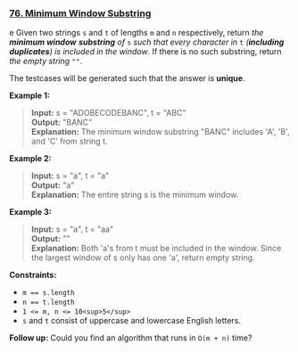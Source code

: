 ### [76. Minimum Window Substring](https://leetcode.com/problems/minimum-window-substring/)

e
Given two strings `s` and `t` of lengths `m` and `n` respectively, return _the **minimum window**_ **_substring_**
_of_ `s` _such that every character in_ `t` _(**including duplicates**) is included in the window_. If there is no such substring, return _the empty string_ `""`.

The testcases will be generated such that the answer is **unique**.

**Example 1:**

> **Input:** s = "ADOBECODEBANC", t = "ABC"  
> **Output:** "BANC"  
> **Explanation:** The minimum window substring "BANC" includes 'A', 'B', and 'C' from string t.

**Example 2:**

> **Input:** s = "a", t = "a"  
> **Output:** "a"  
> **Explanation:** The entire string s is the minimum window.

**Example 3:**

> **Input:** s = "a", t = "aa"  
> **Output:** ""  
> **Explanation:** Both 'a's from t must be included in the window.
> Since the largest window of s only has one 'a', return empty string.

**Constraints:**

- `m == s.length`
- `n == t.length`
- `1 <= m, n <= 10<sup>5</sup>`
- `s` and `t` consist of uppercase and lowercase English letters.

**Follow up:** Could you find an algorithm that runs in `O(m + n)` time?
